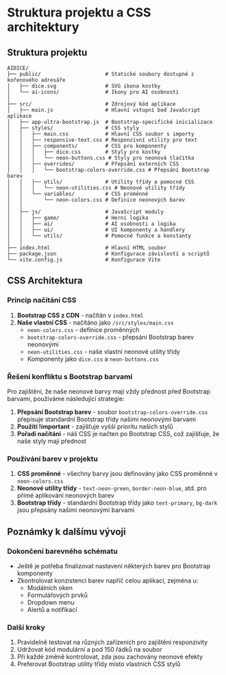 # Struktura projektu a CSS architektury

## Struktura projektu

```
AIDICE/
├── public/                     # Statické soubory dostupné z kořenového adresáře
│   ├── dice.svg                # SVG ikona kostky
│   └── ai-icons/               # Ikony pro AI osobnosti
│
├── src/                        # Zdrojový kód aplikace
│   ├── main.js                 # Hlavní vstupní bod JavaScript aplikace
│   ├── app-ultra-bootstrap.js  # Bootstrap-specifické inicializace
│   ├── styles/                 # CSS styly
│   │   ├── main.css            # Hlavní CSS soubor s importy
│   │   ├── responsive-text.css # Responzivní utility pro text
│   │   ├── components/         # CSS pro komponenty
│   │   │   ├── dice.css        # Styly pro kostky
│   │   │   └── neon-buttons.css # Styly pro neonová tlačítka
│   │   ├── overrides/          # Přepsání externích CSS
│   │   │   └── bootstrap-colors-override.css # Přepsání Bootstrap barev
│   │   ├── utils/              # Utility třídy a pomocné CSS
│   │   │   └── neon-utilities.css # Neonové utility třídy
│   │   └── variables/          # CSS proměnné
│   │       └── neon-colors.css # Definice neonových barev
│   │
│   ├── js/                     # JavaScript moduly
│   │   ├── game/               # Herní logika
│   │   ├── ai/                 # AI osobnosti a logika
│   │   ├── ui/                 # UI komponenty a handlery
│   │   └── utils/              # Pomocné funkce a konstanty
│   │
├── index.html                  # Hlavní HTML soubor
├── package.json                # Konfigurace závislostí a scriptů
└── vite.config.js              # Konfigurace Vite
```

## CSS Architektura

### Princip načítání CSS

1. **Bootstrap CSS z CDN** - načítán v `index.html`
2. **Naše vlastní CSS** - načítáno jako `/src/styles/main.css`
   - `neon-colors.css` - definice proměnných
   - `bootstrap-colors-override.css` - přepsání Bootstrap barev neonovými
   - `neon-utilities.css` - naše vlastní neonové utility třídy
   - Komponenty jako `dice.css` a `neon-buttons.css`

### Řešení konfliktu s Bootstrap barvami

Pro zajištění, že naše neonové barvy mají vždy přednost před Bootstrap barvami, používáme následující strategie:

1. **Přepsání Bootstrap barev** - soubor `bootstrap-colors-override.css` přepisuje standardní Bootstrap třídy našimi neonovými barvami
2. **Použití !important** - zajišťuje vyšší prioritu našich stylů
3. **Pořadí načítání** - náš CSS je načten po Bootstrap CSS, což zajišťuje, že naše styly mají přednost

### Používání barev v projektu

1. **CSS proměnné** - všechny barvy jsou definovány jako CSS proměnné v `neon-colors.css`
2. **Neonové utility třídy** - `text-neon-green`, `border-neon-blue`, atd. pro přímé aplikování neonových barev
3. **Bootstrap třídy** - standardní Bootstrap třídy jako `text-primary`, `bg-dark` jsou přepsány našimi neonovými barvami

## Poznámky k dalšímu vývoji

### Dokončení barevného schématu

- Ještě je potřeba finalizovat nastavení některých barev pro Bootstrap komponenty
- Zkontrolovat konzistenci barev napříč celou aplikací, zejména u:
  - Modálních oken
  - Formulářových prvků
  - Dropdown menu
  - Alertů a notifikací

### Další kroky

1. Pravidelně testovat na různých zařízeních pro zajištění responzivity
2. Udržovat kód modulární a pod 150 řádků na soubor
3. Při každé změně kontrolovat, zda jsou zachovány neonové efekty
4. Preferovat Bootstrap utility třídy místo vlastních CSS stylů
